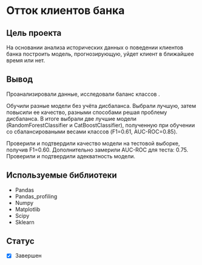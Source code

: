 # Отток клиентов банка

## Цель проекта
На основании анализа исторических данных о поведении клиентов банка построить модель, прогнозирующую, уйдет клиент в ближайшее время или нет.

## Вывод
Проанализировали данные, исследовали баланс классов .

Обучили разные модели без учёта дисбаланса. Выбрали лучшую, затем повысили ее качество, разными способами решая проблему дисбаланса. В итоге выбрали две лучшие модели (RandomForestClassifier и CatBoostClassifier), полученную при обучении со сбалансироваными весами классов (F1=0.61, AUC-ROC=0.85).

Проверили и подтвердили качество модели на тестовой выборке, получив F1=0.60. Дополнительно замерили AUC-ROC для теста: 0.75. Проверили и подтвердили адекватность модели.

## Используемые библиотеки
- Pandas
- Pandas_profiling
- Numpy
- Matplotlib
- Scipy
- Sklearn

## Статус
- [x] Завершен
